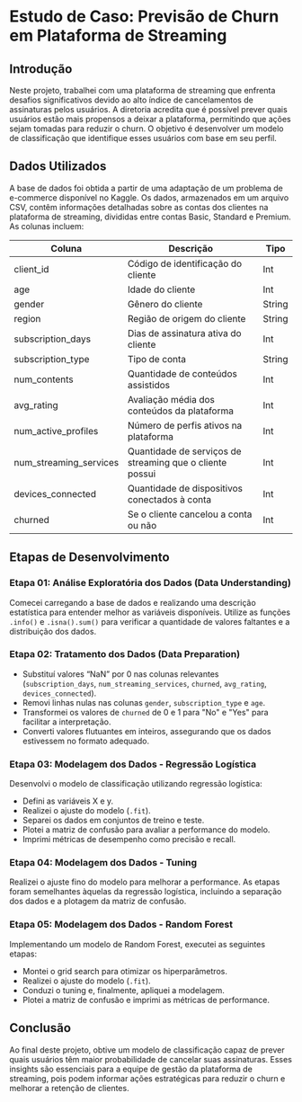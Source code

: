 # Estudo de Caso: Previsão de Churn em Plataforma de Streaming

## Introdução

Neste projeto, trabalhei com uma plataforma de streaming que enfrenta desafios significativos devido ao alto índice de cancelamentos de assinaturas pelos usuários. A diretoria acredita que é possível prever quais usuários estão mais propensos a deixar a plataforma, permitindo que ações sejam tomadas para reduzir o churn. O objetivo é desenvolver um modelo de classificação que identifique esses usuários com base em seu perfil.

## Dados Utilizados

A base de dados foi obtida a partir de uma adaptação de um problema de e-commerce disponível no Kaggle. Os dados, armazenados em um arquivo CSV, contêm informações detalhadas sobre as contas dos clientes na plataforma de streaming, divididas entre contas Basic, Standard e Premium. As colunas incluem:

| Coluna                  | Descrição                                           | Tipo   |
|-------------------------|----------------------------------------------------|--------|
| client_id               | Código de identificação do cliente                  | Int    |
| age                     | Idade do cliente                                   | Int    |
| gender                  | Gênero do cliente                                  | String |
| region                  | Região de origem do cliente                         | String |
| subscription_days       | Dias de assinatura ativa do cliente                 | Int    |
| subscription_type       | Tipo de conta                                      | String |
| num_contents            | Quantidade de conteúdos assistidos                  | Int    |
| avg_rating              | Avaliação média dos conteúdos da plataforma         | Int    |
| num_active_profiles      | Número de perfis ativos na plataforma               | Int    |
| num_streaming_services  | Quantidade de serviços de streaming que o cliente possui | Int |
| devices_connected        | Quantidade de dispositivos conectados à conta       | Int    |
| churned                 | Se o cliente cancelou a conta ou não               | Int    |

## Etapas de Desenvolvimento

### Etapa 01: Análise Exploratória dos Dados (Data Understanding)

Comecei carregando a base de dados e realizando uma descrição estatística para entender melhor as variáveis disponíveis. Utilize as funções `.info()` e `.isna().sum()` para verificar a quantidade de valores faltantes e a distribuição dos dados.

### Etapa 02: Tratamento dos Dados (Data Preparation)

- Substituí valores “NaN” por 0 nas colunas relevantes (`subscription_days`, `num_streaming_services`, `churned`, `avg_rating`, `devices_connected`).
- Removi linhas nulas nas colunas `gender`, `subscription_type` e `age`.
- Transformei os valores de `churned` de 0 e 1 para "No" e "Yes" para facilitar a interpretação.
- Converti valores flutuantes em inteiros, assegurando que os dados estivessem no formato adequado.

### Etapa 03: Modelagem dos Dados - Regressão Logística

Desenvolvi o modelo de classificação utilizando regressão logística:

- Defini as variáveis X e y.
- Realizei o ajuste do modelo (`.fit`).
- Separei os dados em conjuntos de treino e teste.
- Plotei a matriz de confusão para avaliar a performance do modelo.
- Imprimi métricas de desempenho como precisão e recall.

### Etapa 04: Modelagem dos Dados - Tuning

Realizei o ajuste fino do modelo para melhorar a performance. As etapas foram semelhantes àquelas da regressão logística, incluindo a separação dos dados e a plotagem da matriz de confusão.

### Etapa 05: Modelagem dos Dados - Random Forest

Implementando um modelo de Random Forest, executei as seguintes etapas:

- Montei o grid search para otimizar os hiperparâmetros.
- Realizei o ajuste do modelo (`.fit`).
- Conduzi o tuning e, finalmente, apliquei a modelagem.
- Plotei a matriz de confusão e imprimi as métricas de performance.

## Conclusão

Ao final deste projeto, obtive um modelo de classificação capaz de prever quais usuários têm maior probabilidade de cancelar suas assinaturas. Esses insights são essenciais para a equipe de gestão da plataforma de streaming, pois podem informar ações estratégicas para reduzir o churn e melhorar a retenção de clientes.
